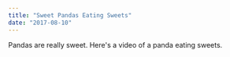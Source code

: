 ```yaml
---
title: "Sweet Pandas Eating Sweets"
date: "2017-08-10"
---
```

Pandas are really sweet.
Here's a video of a panda eating sweets.